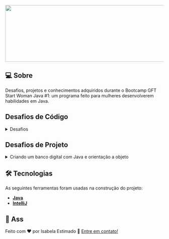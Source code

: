 <p align="center">
  <img src="https://blog.gft.com/br/wp-content/themes/gft-blog-2021-theme/assets/img/gft/GFT-Logo-Website.svg" width="900px" height="180px"/></p>
  

## 💻 Sobre
Desafios, projetos e conhecimentos adquiridos durante o Bootcamp GFT Start Woman Java #1: um programa feito para mulheres desenvolverem habilidades em Java.

## Desafios de Código
<details>
<summary>Desafios</summary>
<br>
  ·      A resposta de Theon<br>
  ·      Combinação de String<br>
  ·      Dividindo X por Y<br>
  ·      Divisores I<br>
  ·      Domingo de Manhã<br>
  ·      Duas motos x e y<br>
  ·      Encaixa ou não encaixa<br>
  ·      Kage Bunshin no jutso<br>
  ·      Média I<br>
  ·      Multiplicadores simples<br>
  ·      Múltiplos<br>
  ·      Ordenando números pares e ímpares<br>
  ·      Soma simples<br>
  ·      Tempo de jogo<br>
  ·      Xadrez
  <br><br>
<a href="https://github.com/IsabelaEstimado/GFT_Start_Woman/tree/main/Desafios%20de%20c%C3%B3digo">Acessar os desafios de código</a>
</details>

## Desafios de Projeto
<details>
<summary>Criando um banco digital com Java e orientação a objeto</summary>
<br>
Neste será criado um banco digital com algumas das características de um banco real (Conta corrente, poupança):
<br><br>
<a href="https://github.com/IsabelaEstimado/GFT_Start_Woman/tree/main/Banco%20de%20dados%20e%20POO">Abrir Banco de dados e POO</a>
</details>

## 🛠 Tecnologias
As seguintes ferramentas foram usadas na construção do projeto:
* **[Java](https://www.java.com/pt-BR/)**
* **[IntelliJ](https://www.jetbrains.com/pt-br/idea/)**


## 📝 Ass

Feito com ❤️ por Isabela Estimado 🖖 [Entre em contato!](https://br.linkedin.com/in/isabela-baessa-estimado-5806aa237)
